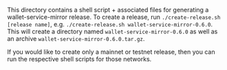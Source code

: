This directory contains a shell script + associated files for generating a wallet-service-mirror release.
To create a release, run `./create-release.sh [release name]`, e.g. `./create-release.sh wallet-service-mirror-0.6.0`. This will create a directory named `wallet-service-mirror-0.6.0` as well as an archive `wallet-service-mirror-0.6.0.tar.gz`.

If you would like to create only a mainnet or testnet release, then you can run the respective shell scripts for those networks.
